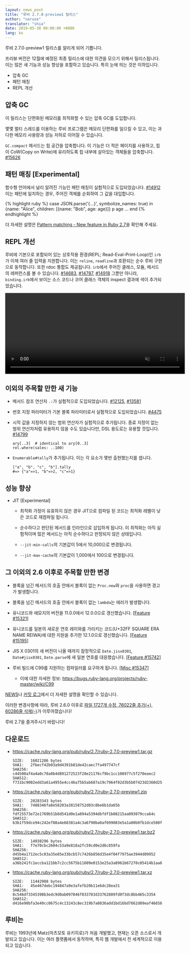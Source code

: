```yaml
---
layout: news_post
title: "루비 2.7.0-preview1 릴리스"
author: "naruse"
translator: "shia"
date: 2019-05-30 00:00:00 +0000
lang: ko
---
```


루비 2.7.0-preview1 릴리스를 알리게 되어 기쁩니다.

프리뷰 버전은 12월에 예정된 최종 릴리스에 대한 의견을 모으기 위해서 릴리스됩니다. 이는 많은 새 기능과 성능 향상을 포함하고 있습니다. 특히 눈에 띄는 것은 이하입니다.

* 압축 GC
* 패턴 매칭
* REPL 개선

## 압축 GC

이 릴리스는 단편화된 메모리를 최적화할 수 있는 압축 GC를 도입합니다.

몇몇 멀티 스레드를 이용하는 루비 프로그램은 메모리 단편화를 일으킬 수 있고, 이는 과다한 메모리 사용량과 성능 저하로 이어질 수 있습니다.

`GC.compact` 메서드는 힙 공간을 압축합니다. 이 기능은 더 적은 페이지를 사용하고, 힙이 CoW(Copy on Write)에 유리하도록 힙 내부에 살아있는 객체들을 압축합니다. [#15626](https://bugs.ruby-lang.org/issues/15626)

## 패턴 매칭 [Experimental]

함수형 언어에서 널리 알려진 기능인 패턴 매칭이 실험적으로 도입되었습니다. [#14912](https://bugs.ruby-lang.org/issues/14912)
이는 패턴에 일치하는 경우, 주어진 객체를 순회하여 그 값을 대입합니다.

{% highlight ruby %}
case JSON.parse('{...}', symbolize_names: true)
in {name: "Alice", children: [{name: "Bob", age: age}]}
  p age
  ...
end
{% endhighlight %}

더 자세한 설명은 [Pattern matching - New feature in Ruby 2.7](https://speakerdeck.com/k_tsj/pattern-matching-new-feature-in-ruby-2-dot-7)을 확인해 주세요.

## REPL 개선

루비에 기본으로 포함되어 있는 상호작용 환경(REPL; Read-Eval-Print-Loop)인 `irb`가 이제 여러 줄 입력을 지원합니다. 이는 `reline`, `readline`과 호환되는 순수 루비 구현으로 동작합니다.
또한 rdoc 통합도 제공됩니다. `irb`에서 주어진 클래스, 모듈, 메서드의 레퍼런스를 볼 수 있습니다. [#14683](https://bugs.ruby-lang.org/issues/14683), [#14787](https://bugs.ruby-lang.org/issues/14787), [#14918](https://bugs.ruby-lang.org/issues/14918)
그뿐만 아니라, `binding.irb`에서 보이는 소스 코드나 코어 클래스 객체의 inspect 결과에 색이 추가되었습니다.

<video autoplay="autoplay" controls="controls" muted="muted" width="576" height="259">
  <source src="https://cache.ruby-lang.org/pub/media/irb_improved_with_key_take2.mp4" type="video/mp4">
</video>

## 이외의 주목할 만한 새 기능

* 메서드 참조 연산자 <code>.:</code>가 실험적으로 도입되었습니다. [#12125](https://bugs.ruby-lang.org/issues/12125), [#13581](https://bugs.ruby-lang.org/issues/13581)

* 번호 지정 파라미터가 기본 블록 파라미터로서 실험적으로 도입되었습니다. [#4475](https://bugs.ruby-lang.org/issues/4475)

* 시작 값을 지정하지 않는 범위 연산자가 실험적으로 추가됩니다. 종료 지정이 없는 범위 연산자처럼 유용하지
  않을 수도 있습니다만, DSL 용도로는 유용할 것입니다. [#14799](https://bugs.ruby-lang.org/issues/14799)

      ary[..3]  # identical to ary[0..3]
      rel.where(sales: ..100)

* `Enumerable#tally`가 추가됩니다. 이는 각 요소가 몇번 출현했는지를 셉니다.

      ["a", "b", "c", "b"].tally
      #=> {"a"=>1, "b"=>2, "c"=>1}

## 성능 향상

* JIT [Experimental]

  * 최적화 가정이 유효하지 않은 경우 JIT으로 컴파일 된 코드는 최적화 레벨이 낮은 코드로 재컴파일 됩니다.

  * 순수하다고 판단된 메서드를 인라인으로 삽입하게 됩니다. 이 최적화는 아직 실험적이며 많은 메서드는 아직 순수하다고 판정되지 않은 상태입니다.

  * `--jit-min-calls`의 기본값이 5에서 10,000으로 변경됩니다.

  * `--jit-max-cache`의 기본값이 1,000에서 100으로 변경됩니다.

## 그 이외의 2.6 이후로 주목할 만한 변경

* 블록을 넘긴 메서드의 호출 안에서 블록이 없는 `Proc.new`와 `proc`을 사용하면 경고가 발생합니다.

* 블록을 넘긴 메서드의 호출 안에서 블록이 없는 `lambda`는 에러가 발생합니다.

* 유니코드와 에모지의 버전을 11.0.0에서 12.0.0으로 갱신했습니다. [[Feature #15321]](https://bugs.ruby-lang.org/issues/15321)

* 유니코드를 일본의 새로운 연호 레이와를 가리키는 코드(U+32FF SQUARE ERA NAME REIWA)에 대한 지원을 추가한 12.1.0으로 갱신했습니다. [[Feature #15195]](https://bugs.ruby-lang.org/issues/15195)

* JIS X 0301의 새 버전이 나올 때까지 잠정적으로 `Date.jisx0301`, `Date#jisx0301`, `Date.parse`에 새 일본 연호를 대응했습니다. [[Feature #15742]](https://bugs.ruby-lang.org/issues/15742)

* 루비 빌드에 C99를 지원하는 컴파일러를 요구하게 됩니다. [[Misc #15347]](https://bugs.ruby-lang.org/issues/15347)
  * 이에 대한 자세한 정보: <https://bugs.ruby-lang.org/projects/ruby-master/wiki/C99>

[NEWS](https://github.com/ruby/ruby/blob/v2_7_0_preview1/NEWS)나 [커밋 로그](https://github.com/ruby/ruby/compare/v2_6_0...v2_7_0_preview1)에서 더 자세한 설명을 확인할 수 있습니다.

이러한 변경사항에 따라, 루비 2.6.0 이후로 [파일 1727개 수정, 76022줄 추가(+), 60286줄 삭제(-)](https://github.com/ruby/ruby/compare/v2_6_0...v2_7_0_preview1)가 이루어졌습니다!

루비 2.7을 즐겨주시기 바랍니다!

## 다운로드

* <https://cache.ruby-lang.org/pub/ruby/2.7/ruby-2.7.0-preview1.tar.gz>

      SIZE:   16021286 bytes
      SHA1:   2fbecf42b03a9d4391b81de42caec7fa497747cf
      SHA256: c44500af4a4a0c78a0b4d891272523f28e21176cf9bc1cc108977c5f270eaec2
      SHA512: f731bc9002edd3a61a4955e4cc46a75b5ab687a19c7964f02d3b5b07423d2360d25d7be5df340e884ca9945e3954e68e5eb11b209b65b3a687c71a1abc24b91f

* <https://cache.ruby-lang.org/pub/ruby/2.7/ruby-2.7.0-preview1.zip>

      SIZE:   20283343 bytes
      SHA1:   7488346fa8e58203a38158752d03c8be6b1da65b
      SHA256: fdf25573e72e1769b51b8d541d0e1a894a5394dbfdf1b08215aa093079cca64c
      SHA512: b3b1f59dce94c242ef88a4e68381a4c3a6f90ba0af699083e5a1a00b0fb1dce580f057dad25571fe789ac9aa95aa6e9c071ebb330328dc822217ac9ea9fbeb3f

* <https://cache.ruby-lang.org/pub/ruby/2.7/ruby-2.7.0-preview1.tar.bz2>

      SIZE:   14038296 bytes
      SHA1:   f7e70cbc2604c53a9e818a2fc59cd0e2d6c859fa
      SHA256: d45b4a1712ec5c03a35e85e33bcb57c7426b856d35e4f04f7975ae3944d09952
      SHA512: a36b241fc1eccba121bb7c2cc5675b11609e0153e25a3a8961b67270c05414b1aa669ce5d4a5ebe4c6b2328ea2b8f8635fbba046b70de103320b3fdcb3d51248

* <https://cache.ruby-lang.org/pub/ruby/2.7/ruby-2.7.0-preview1.tar.xz>

      SIZE:   11442988 bytes
      SHA1:   45e467debc194847a9e3afefb20b11e6dc28ea31
      SHA256: 8c546df3345398b3edc9d0ab097846f033783d33762889fd0f3dc8bb465c3354
      SHA512: d416e90bfa3e49cc0675c4c13243c8ec319b7a0836add1bd16bd7662d09eaf46656d26e772ef3b097e10779896e643edd8a6e4f885147e3235257736adfdf3b5

## 루비는

루비는 1993년에 Matz(마츠모토 유키히로)가 처음 개발했고, 현재는 오픈 소스로서 개발되고 있습니다. 이는 여러 플랫폼에서 동작하며, 특히 웹 개발에서 전 세계적으로 이용되고 있습니다.
